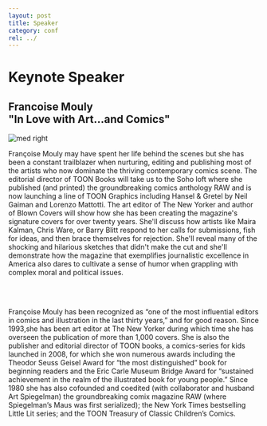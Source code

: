 ```yaml
---
layout: post
title: Speaker
category: conf
rel: ../
---
```


# Keynote Speaker

## Francoise Mouly<br>"In Love with Art...and Comics"

![med right](https://lareviewofbooks.org/wp-content/uploads/2013/11/mouly.jpg)

Françoise Mouly may have spent her life behind the scenes but she has been a constant trailblazer when nurturing, editing and publishing most of the artists who now dominate the thriving contemporary comics scene. The editorial director of TOON Books will take us to the Soho loft where she published (and printed) the groundbreaking comics anthology RAW and is now launching a line of TOON Graphics including Hansel & Gretel by Neil Gaiman and Lorenzo Mattotti. The art editor of The New Yorker and author of Blown Covers will show how she has been creating the magazine's signature covers for over twenty years. She'll discuss how artists like Maira Kalman, Chris Ware, or Barry Blitt respond to her calls for submissions, fish for ideas, and then brace themselves for rejection. She'll reveal many of the shocking and hilarious sketches that didn't make the cut and she'll demonstrate how the magazine that exemplifies journalistic excellence in America also dares to cultivate a sense of humor when grappling with complex moral and political issues.

<br>
<br>

Françoise Mouly has been recognized as “one of the most influential editors in comics and illustration in the last thirty years,” and for good reason. Since 1993,she has been art editor at The New Yorker during which time she has overseen the publication of more than 1,000 covers. She is also the publisher and editorial director of TOON books, a comics-series for kids launched in 2008, for which she won numerous awards including the Theodor Seuss Geisel Award for “the most distinguished” book for beginning readers and the Eric Carle Museum Bridge Award for “sustained achievement in the realm of the illustrated book for young people.” Since 1980 she has also cofounded and coedited (with collaborator and husband Art Spiegelman) the groundbreaking comix magazine RAW (where Spiegelman’s Maus was first serialized); the New York Times bestselling Little Lit series; and the TOON Treasury of Classic Children’s Comics.
